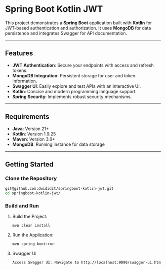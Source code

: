 # Spring Boot Kotlin JWT

This project demonstrates a **Spring Boot** application built with **Kotlin** for JWT-based authentication and authorization. It uses **MongoDB** for data persistence and integrates Swagger for API documentation.

---

## Features

- **JWT Authentication**: Secure your endpoints with access and refresh tokens.
- **MongoDB Integration**: Persistent storage for user and token information.
- **Swagger UI**: Easily explore and test APIs with an interactive UI.
- **Kotlin**: Concise and modern programming language support.
- **Spring Security**: Implements robust security mechanisms.

---

## Requirements

- **Java**: Version 21+
- **Kotlin**: Version 1.9.25
- **Maven**: Version 3.6+
- **MongoDB**: Running instance for data storage

---

## Getting Started

### Clone the Repository

```bash
git@github.com:dwididit/springboot-kotlin-jwt.git
cd springboot-kotlin-jwt/
```

### Build and Run
1. Build the Project:
    ```bash
    mvn clean install
    ```
2. Run the Application:
    ```bash
    mvn spring-boot:run
    ```
3. Swagger UI
    ```bash
    Access Swagger UI: Navigate to http://localhost:9090/swagger-ui.html for API documentation.
    ```

